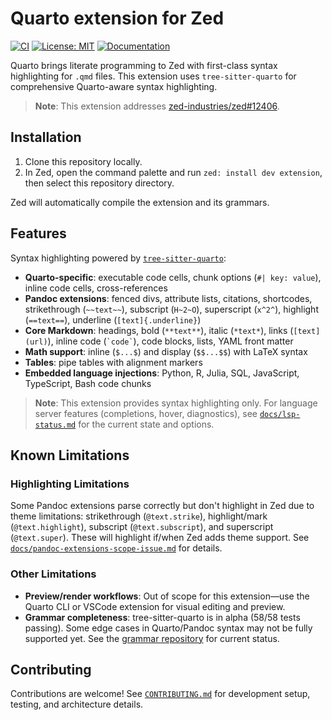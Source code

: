 # Quarto extension for Zed

[![CI](https://github.com/ck37/zed-quarto-extension/actions/workflows/ci.yml/badge.svg)](https://github.com/ck37/zed-quarto-extension/actions/workflows/ci.yml)
[![License: MIT](https://img.shields.io/badge/License-MIT-yellow.svg)](LICENSE)
[![Documentation](https://img.shields.io/badge/docs-available-blue)](docs/)

Quarto brings literate programming to Zed with first-class syntax highlighting for `.qmd` files. This extension uses `tree-sitter-quarto` for comprehensive Quarto-aware syntax highlighting.

> **Note**: This extension addresses [zed-industries/zed#12406](https://github.com/zed-industries/zed/issues/12406).

## Installation

1. Clone this repository locally.
2. In Zed, open the command palette and run `zed: install dev extension`, then select this repository directory.

Zed will automatically compile the extension and its grammars.

## Features

Syntax highlighting powered by [`tree-sitter-quarto`](https://github.com/ck37/tree-sitter-quarto):

- **Quarto-specific**: executable code cells, chunk options (`#| key: value`), inline code cells, cross-references
- **Pandoc extensions**: fenced divs, attribute lists, citations, shortcodes, strikethrough (`~~text~~`), subscript (`H~2~O`), superscript (`x^2^`), highlight (`==text==`), underline (`[text]{.underline}`)
- **Core Markdown**: headings, bold (`**text**`), italic (`*text*`), links (`[text](url)`), inline code (`` `code` ``), code blocks, lists, YAML front matter
- **Math support**: inline (`$...$`) and display (`$$...$$`) with LaTeX syntax
- **Tables**: pipe tables with alignment markers
- **Embedded language injections**: Python, R, Julia, SQL, JavaScript, TypeScript, Bash code chunks

> **Note**: This extension provides syntax highlighting only. For language server features (completions, hover, diagnostics), see [`docs/lsp-status.md`](docs/lsp-status.md) for the current state and options.

## Known Limitations

### Highlighting Limitations

Some Pandoc extensions parse correctly but don't highlight in Zed due to theme limitations: strikethrough (`@text.strike`), highlight/mark (`@text.highlight`), subscript (`@text.subscript`), and superscript (`@text.super`). These will highlight if/when Zed adds theme support. See [`docs/pandoc-extensions-scope-issue.md`](docs/pandoc-extensions-scope-issue.md) for details.

### Other Limitations

- **Preview/render workflows**: Out of scope for this extension—use the Quarto CLI or VSCode extension for visual editing and preview.
- **Grammar completeness**: tree-sitter-quarto is in alpha (58/58 tests passing). Some edge cases in Quarto/Pandoc syntax may not be fully supported yet. See the [grammar repository](https://github.com/ck37/tree-sitter-quarto) for current status.

## Contributing

Contributions are welcome! See [`CONTRIBUTING.md`](CONTRIBUTING.md) for development setup, testing, and architecture details.
